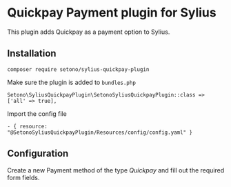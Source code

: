 # Quickpay Payment plugin for Sylius

This plugin adds Quickpay as a payment option to Sylius.

## Installation

``composer require setono/sylius-quickpay-plugin``

Make sure the plugin is added to `bundles.php`

``Setono\SyliusQuickpayPlugin\SetonoSyliusQuickpayPlugin::class => ['all' => true],``

Import the config file

``- { resource: "@SetonoSyliusQuickpayPlugin/Resources/config/config.yaml" }``

## Configuration

Create a new Payment method of the type *Quickpay* and fill out the required form fields.
